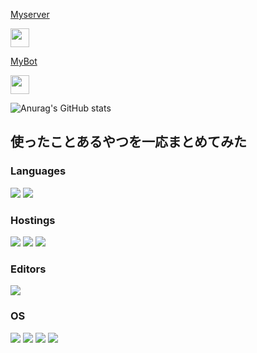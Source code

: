 <!DOCTYPE html>
<html>
  <body>
     <p><a href=https://discord.gg/CMGt4yr8yT>Myserver</a></p>
    <img src="https://media.discordapp.net/attachments/974254487529201675/1003239277125193858/unknown.png" width="30" height="30">
    <p><a href=https://discord.com/api/oauth2/authorize?client_id=929333593099104276&permissions=8&scope=bot%20applications.commands>MyBot</a></p>
    <img src="https://media.discordapp.net/attachments/974254487529201675/974702773113323590/189505.png" width="30" height="30">
  </body>
</html>

![Anurag's GitHub stats](https://github-readme-stats.vercel.app/api?username=kqin96&show_icons=true&theme=radical)
 ## 使ったことあるやつを一応まとめてみた
 ### Languages
![](https://img.shields.io/badge/-Node.js-green)
![](https://img.shields.io/badge/-Python-yellow)
### Hostings
![](https://img.shields.io/badge/-Replit-gray)
![](https://img.shields.io/badge/-Glitch-pink)
![](https://img.shields.io/badge/-Heroku-purple)
### Editors
![](https://img.shields.io/badge/-visual--studio--code-informational)
### OS
![](https://img.shields.io/badge/-Windows-9cf)
![](https://img.shields.io/badge/-Ubnntu-orange)
![](https://img.shields.io/badge/-Android-brightgreen)
![](https://img.shields.io/badge/-iOS-black)
